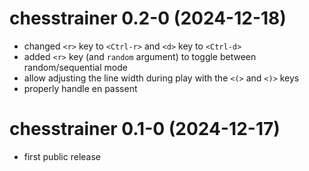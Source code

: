 # chesstrainer 0.2-0 (2024-12-18)

- changed `<r>` key to `<Ctrl-r>` and `<d>` key to `<Ctrl-d>`
- added `<r>` key (and `random` argument) to toggle between random/sequential mode
- allow adjusting the line width during play with the `<(>` and `<)>` keys
- properly handle en passent

# chesstrainer 0.1-0 (2024-12-17)

- first public release
